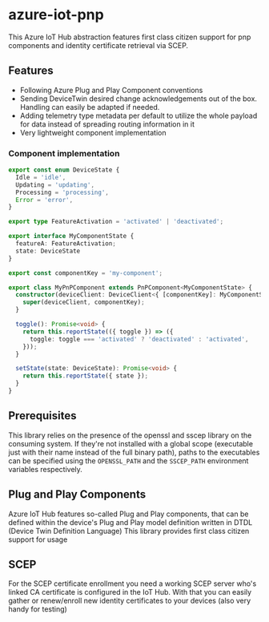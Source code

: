 # azure-iot-pnp

This Azure IoT Hub abstraction features first class citizen support for pnp components and identity certificate
retrieval via SCEP.

## Features

- Following Azure Plug and Play Component conventions
- Sending DeviceTwin desired change acknowledgements out of the box. Handling can easily be adapted if needed.
- Adding telemetry type metadata per default to utilize the whole payload for data instead of spreading routing
  information in it
- Very lightweight component implementation

### Component implementation

````typescript
export const enum DeviceState {
  Idle = 'idle',
  Updating = 'updating',
  Processing = 'processing',
  Error = 'error',
}

export type FeatureActivation = 'activated' | 'deactivated';

export interface MyComponentState {
  featureA: FeatureActivation;
  state: DeviceState
}

export const componentKey = 'my-component';

export class MyPnPComponent extends PnPComponent<MyComponentState> {
  constructor(deviceClient: DeviceClient<{ [componentKey]: MyComponentState }>) {
    super(deviceClient, componentKey);
  }

  toggle(): Promise<void> {
    return this.reportState(({ toggle }) => ({
      toggle: toggle === 'activated' ? 'deactivated' : 'activated',
    }));
  }

  setState(state: DeviceState): Promise<void> {
    return this.reportState({ state });
  }
}
````

## Prerequisites

This library relies on the presence of the openssl and sscep library on the consuming system.
If they're not installed with a global scope (executable just with their name instead of the full binary path),
paths to the executables can be specified using the `OPENSSL_PATH` and the `SSCEP_PATH` environment variables
respectively.

## Plug and Play Components

Azure IoT Hub features so-called Plug and Play components, that can be defined within the device's Plug and Play model
definition written in DTDL (Device Twin Definition Language)
This library provides first class citizen support for usage

## SCEP

For the SCEP certificate enrollment you need a working SCEP server who's linked CA certificate is configured in the IoT
Hub.
With that you can easily gather or renew/enroll new identity certificates to your devices (also very handy for testing)
